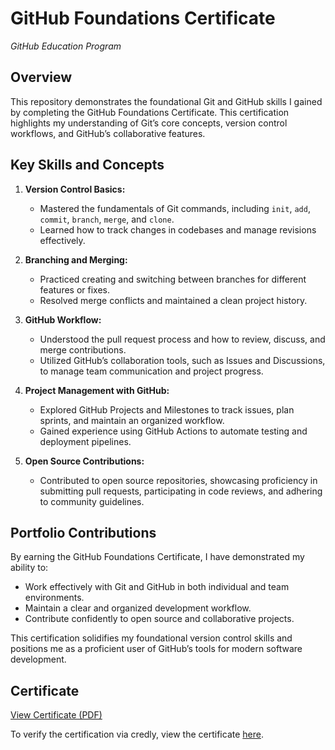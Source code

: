 # GitHub Foundations Certificate
*GitHub Education Program*

## Overview

This repository demonstrates the foundational Git and GitHub skills I gained by completing the GitHub Foundations Certificate. This certification highlights my understanding of Git’s core concepts, version control workflows, and GitHub’s collaborative features.

## Key Skills and Concepts

1. **Version Control Basics:**
   - Mastered the fundamentals of Git commands, including `init`, `add`, `commit`, `branch`, `merge`, and `clone`.
   - Learned how to track changes in codebases and manage revisions effectively.

2. **Branching and Merging:**
   - Practiced creating and switching between branches for different features or fixes.
   - Resolved merge conflicts and maintained a clean project history.

3. **GitHub Workflow:**
   - Understood the pull request process and how to review, discuss, and merge contributions.
   - Utilized GitHub’s collaboration tools, such as Issues and Discussions, to manage team communication and project progress.

4. **Project Management with GitHub:**
   - Explored GitHub Projects and Milestones to track issues, plan sprints, and maintain an organized workflow.
   - Gained experience using GitHub Actions to automate testing and deployment pipelines.

5. **Open Source Contributions:**
   - Contributed to open source repositories, showcasing proficiency in submitting pull requests, participating in code reviews, and adhering to community guidelines.

## Portfolio Contributions

By earning the GitHub Foundations Certificate, I have demonstrated my ability to:
- Work effectively with Git and GitHub in both individual and team environments.
- Maintain a clear and organized development workflow.
- Contribute confidently to open source and collaborative projects.

This certification solidifies my foundational version control skills and positions me as a proficient user of GitHub’s tools for modern software development.

## Certificate

[View Certificate (PDF)](certificate.pdf)

To verify the certification via credly, view the certificate [here](https://www.credly.com/badges/4a673477-581c-4553-99fc-03bdf52eba8e/linked_in_profile).
